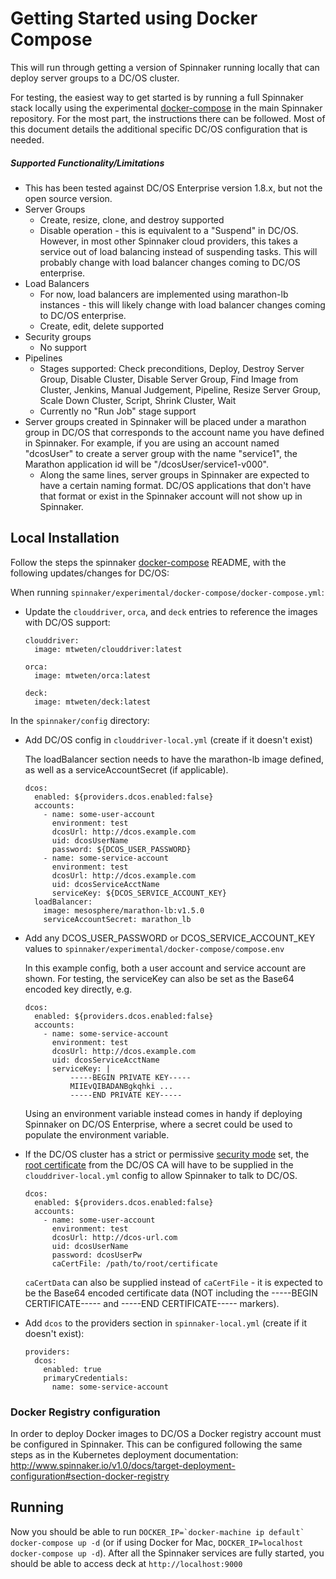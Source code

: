 # Getting Started using Docker Compose

This will run through getting a version of Spinnaker running locally that can deploy server groups to a DC/OS cluster.

For testing, the easiest way to get started is by running a full Spinnaker stack locally using the experimental [docker-compose](https://github.com/spinnaker/spinnaker/tree/master/experimental/docker-compose) in the main Spinnaker repository. For the most part, the instructions there can be followed. Most of this document details the additional specific DC/OS configuration that is needed.

##### Supported Functionality/Limitations
* This has been tested against DC/OS Enterprise version 1.8.x, but not the open source version.
* Server Groups
  * Create, resize, clone, and destroy supported
  * Disable operation - this is equivalent to a "Suspend" in DC/OS. However, in most other Spinnaker cloud providers, this takes a service out of load balancing instead of suspending tasks. This will probably change with load balancer changes coming to DC/OS enterprise.
* Load Balancers
  * For now, load balancers are implemented using marathon-lb instances - this will likely change with load balancer changes coming to DC/OS enterprise.
  * Create, edit, delete supported
* Security groups
  * No support
* Pipelines
  * Stages supported: Check preconditions, Deploy, Destroy Server Group, Disable Cluster, Disable Server Group, Find Image from Cluster, Jenkins, Manual Judgement, Pipeline, Resize Server Group, Scale Down Cluster, Script, Shrink Cluster, Wait
  * Currently no "Run Job" stage support   
* Server groups created in Spinnaker will be placed under a marathon group in DC/OS that corresponds to the account name you have defined in Spinnaker. For example, if you are using an account named "dcosUser" to create a server group with the name "service1", the Marathon application id will be "/dcosUser/service1-v000".
  * Along the same lines, server groups in Spinnaker are expected to have a certain naming format. DC/OS applications that don't have that format or exist in the Spinnaker account will not show up in Spinnaker.

## Local Installation

Follow the steps the spinnaker [docker-compose](https://github.com/spinnaker/spinnaker/tree/master/experimental/docker-compose) README, with the following updates/changes for DC/OS:

When running `spinnaker/experimental/docker-compose/docker-compose.yml`:

* Update the `clouddriver`, `orca`, and `deck` entries to reference the images with DC/OS support:

  ```
  clouddriver:
    image: mtweten/clouddriver:latest

  orca:
    image: mtweten/orca:latest

  deck:
    image: mtweten/deck:latest
  ```

In the `spinnaker/config` directory:
* Add DC/OS config in `clouddriver-local.yml` (create if it doesn't exist)  

  The loadBalancer section needs to have the marathon-lb image defined, as well as a serviceAccountSecret (if applicable).
  ```
  dcos:
    enabled: ${providers.dcos.enabled:false}
    accounts:
      - name: some-user-account
        environment: test
        dcosUrl: http://dcos.example.com
        uid: dcosUserName
        password: ${DCOS_USER_PASSWORD}
      - name: some-service-account
        environment: test
        dcosUrl: http://dcos.example.com
        uid: dcosServiceAcctName
        serviceKey: ${DCOS_SERVICE_ACCOUNT_KEY}
    loadBalancer:
      image: mesosphere/marathon-lb:v1.5.0
      serviceAccountSecret: marathon_lb
  ```
  
* Add any DCOS_USER_PASSWORD or DCOS_SERVICE_ACCOUNT_KEY values to `spinnaker/experimental/docker-compose/compose.env`

  In this example config, both a user account and service account are shown. For testing, the serviceKey can also be set as the Base64 encoded key directly, e.g.
  ```
  dcos:
    enabled: ${providers.dcos.enabled:false}
    accounts:
      - name: some-service-account
        environment: test
        dcosUrl: http://dcos.example.com
        uid: dcosServiceAcctName
        serviceKey: |
            -----BEGIN PRIVATE KEY-----
            MIIEvQIBADANBgkqhki ...
            -----END PRIVATE KEY-----
  ```

  Using an environment variable instead comes in handy if deploying Spinnaker on DC/OS Enterprise, where a secret could be used to populate the environment variable.

* If the DC/OS cluster has a strict or permissive [security mode](https://docs.mesosphere.com/1.8/administration/installing/custom/configuration-parameters/#security) set, the [root certificate](https://docs.mesosphere.com/1.8/administration/tls-ssl/get-cert/) from the DC/OS CA will have to be supplied in the `clouddriver-local.yml` config to allow Spinnaker to talk to DC/OS.
  ```
  dcos:
    enabled: ${providers.dcos.enabled:false}
    accounts:
      - name: some-user-account
        environment: test
        dcosUrl: http://dcos-url.com
        uid: dcosUserName
        password: dcosUserPw
        caCertFile: /path/to/root/certificate
  ```

  `caCertData` can also be supplied instead of `caCertFile` - it is expected to be the Base64 encoded certificate data (NOT including the -----BEGIN CERTIFICATE----- and -----END CERTIFICATE----- markers).

* Add `dcos` to the providers section in `spinnaker-local.yml` (create if it doesn't exist):
  ```
  providers:
    dcos:
      enabled: true
      primaryCredentials:
        name: some-service-account
  ```

### Docker Registry configuration

In order to deploy Docker images to DC/OS a Docker registry account must be configured in Spinnaker. This can be configured following the same steps as in the Kubernetes deployment documentation: http://www.spinnaker.io/v1.0/docs/target-deployment-configuration#section-docker-registry

## Running

Now you should be able to run ```DOCKER_IP=`docker-machine ip default` docker-compose up -d``` (or if using Docker for Mac, ```DOCKER_IP=localhost docker-compose up -d```). After all the Spinnaker services are fully started, you should be able to access deck at `http://localhost:9000`
